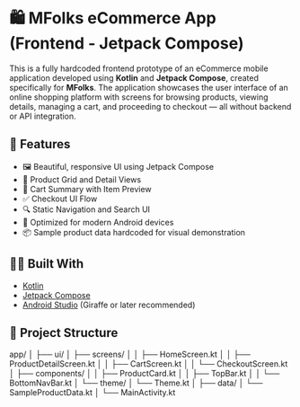 # 🛍️ MFolks eCommerce App (Frontend - Jetpack Compose)

This is a fully hardcoded frontend prototype of an eCommerce mobile application developed using **Kotlin** and **Jetpack Compose**, created specifically for **MFolks**. The application showcases the user interface of an online shopping platform with screens for browsing products, viewing details, managing a cart, and proceeding to checkout — all without backend or API integration.

## 🚀 Features

- 🖼️ Beautiful, responsive UI using Jetpack Compose
- 🛒 Product Grid and Detail Views
- 🧺 Cart Summary with Item Preview
- ✅ Checkout UI Flow
- 🔍 Static Navigation and Search UI
- 📱 Optimized for modern Android devices
- 📦 Sample product data hardcoded for visual demonstration

## 🧑‍💻 Built With

- [Kotlin](https://kotlinlang.org/)
- [Jetpack Compose](https://developer.android.com/jetpack/compose)
- [Android Studio](https://developer.android.com/studio) (Giraffe or later recommended)

## 📁 Project Structure

app/
│
├── ui/
│ ├── screens/
│ │ ├── HomeScreen.kt
│ │ ├── ProductDetailScreen.kt
│ │ ├── CartScreen.kt
│ │ └── CheckoutScreen.kt
│ ├── components/
│ │ ├── ProductCard.kt
│ │ ├── TopBar.kt
│ │ └── BottomNavBar.kt
│ └── theme/
│ └── Theme.kt
│
├── data/
│ └── SampleProductData.kt
│
└── MainActivity.kt

